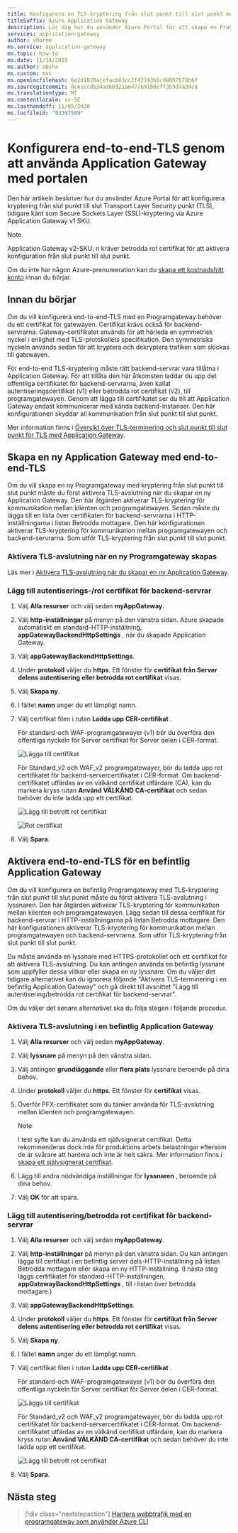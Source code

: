 ```yaml
---
title: Konfigurera en TLS-kryptering från slut punkt till slut punkt med hjälp av portalen
titleSuffix: Azure Application Gateway
description: Lär dig hur du använder Azure Portal för att skapa en Programgateway med en TLS-kryptering från slut punkt till slut punkt.
services: application-gateway
author: vhorne
ms.service: application-gateway
ms.topic: how-to
ms.date: 11/14/2019
ms.author: absha
ms.custom: mvc
ms.openlocfilehash: 6e2d1828acefacb03cc2f42193b8cd8897578b6f
ms.sourcegitcommit: 0ce1ccdb34ad60321a647c691b0cff3b9d7a39c8
ms.translationtype: MT
ms.contentlocale: sv-SE
ms.lasthandoff: 11/05/2020
ms.locfileid: "93397509"
---
```

# <a name="configure-end-to-end-tls-by-using-application-gateway-with-the-portal"></a>Konfigurera end-to-end-TLS genom att använda Application Gateway med portalen

Den här artikeln beskriver hur du använder Azure Portal för att konfigurera kryptering från slut punkt till slut Transport Layer Security punkt (TLS), tidigare känt som Secure Sockets Layer (SSL)-kryptering via Azure Application Gateway v1 SKU.

> [!NOTE]
> Application Gateway v2-SKU: n kräver betrodda rot certifikat för att aktivera konfiguration från slut punkt till slut punkt.

Om du inte har någon Azure-prenumeration kan du [skapa ett kostnadsfritt konto](https://azure.microsoft.com/free/?WT.mc_id=A261C142F) innan du börjar.

## <a name="before-you-begin"></a>Innan du börjar

Om du vill konfigurera end-to-end-TLS med en Programgateway behöver du ett certifikat för gatewayen. Certifikat krävs också för backend-servrarna. Gateway-certifikatet används för att härleda en symmetrisk nyckel i enlighet med TLS-protokollets specifikation. Den symmetriska nyckeln används sedan för att kryptera och dekryptera trafiken som skickas till gatewayen. 

För end-to-end TLS-kryptering måste rätt backend-servrar vara tillåtna i Application Gateway. För att tillåta den här åtkomsten laddar du upp det offentliga certifikatet för backend-servrarna, även kallat autentiseringscertifikat (v1) eller betrodda rot certifikat (v2), till programgatewayen. Genom att lägga till certifikatet ser du till att Application Gateway endast kommunicerar med kända backend-instanser. Den här konfigurationen skyddar all kommunikation från slut punkt till slut punkt.

Mer information finns i [Översikt över TLS-terminering och slut punkt till slut punkt för TLS med Application Gateway](./ssl-overview.md).

## <a name="create-a-new-application-gateway-with-end-to-end-tls"></a>Skapa en ny Application Gateway med end-to-end-TLS

Om du vill skapa en ny Programgateway med kryptering från slut punkt till slut punkt måste du först aktivera TLS-avslutning när du skapar en ny Application Gateway. Den här åtgärden aktiverar TLS-kryptering för kommunikation mellan klienten och programgatewayen. Sedan måste du lägga till en lista över certifikaten för backend-servrarna i HTTP-inställningarna i listan Betrodda mottagare. Den här konfigurationen aktiverar TLS-kryptering för kommunikation mellan programgatewayen och backend-servrarna. Som utför TLS-kryptering från slut punkt till slut punkt.

### <a name="enable-tls-termination-while-creating-a-new-application-gateway"></a>Aktivera TLS-avslutning när en ny Programgateway skapas

Läs mer i [Aktivera TLS-avslutning när du skapar en ny Application Gateway](./create-ssl-portal.md).

### <a name="add-authenticationroot-certificates-of-back-end-servers"></a>Lägg till autentiserings-/rot certifikat för backend-servrar

1. Välj **Alla resurser** och välj sedan **myAppGateway**.

2. Välj **http-inställningar** på menyn på den vänstra sidan. Azure skapade automatiskt en standard-HTTP-inställning, **appGatewayBackendHttpSettings** , när du skapade Application Gateway. 

3. Välj **appGatewayBackendHttpSettings**.

4. Under **protokoll** väljer du **https**. Ett fönster för **certifikat från Server delens autentisering eller betrodda rot certifikat** visas.

5. Välj **Skapa ny**.

6. I fältet **namn** anger du ett lämpligt namn.

7. Välj certifikat filen i rutan **Ladda upp CER-certifikat** .

   För standard-och WAF-programgatewayer (v1) bör du överföra den offentliga nyckeln för Server certifikat för Server delen i CER-format.

   ![Lägga till certifikat](./media/end-to-end-ssl-portal/addcert.png)

   För Standard_v2 och WAF_v2 programgatewayer, bör du ladda upp rot certifikatet för backend-servercertifikatet i CER-format. Om backend-certifikatet utfärdas av en välkänd certifikat utfärdare (CA), kan du markera kryss rutan **Använd VÄLKÄND CA-certifikat** och sedan behöver du inte ladda upp ett certifikat.

   ![Lägg till betrott rot certifikat](./media/end-to-end-ssl-portal/trustedrootcert-portal.png)

   ![Rot certifikat](./media/end-to-end-ssl-portal/trustedrootcert.png)

8. Välj **Spara**.

## <a name="enable-end-to-end-tls-for-an-existing-application-gateway"></a>Aktivera end-to-end-TLS för en befintlig Application Gateway

Om du vill konfigurera en befintlig Programgateway med TLS-kryptering från slut punkt till slut punkt måste du först aktivera TLS-avslutning i lyssnaren. Den här åtgärden aktiverar TLS-kryptering för kommunikation mellan klienten och programgatewayen. Lägg sedan till dessa certifikat för backend-servrar i HTTP-inställningarna på listan Betrodda mottagare. Den här konfigurationen aktiverar TLS-kryptering för kommunikation mellan programgatewayen och backend-servrarna. Som utför TLS-kryptering från slut punkt till slut punkt.

Du måste använda en lyssnare med HTTPS-protokollet och ett certifikat för att aktivera TLS-avslutning. Du kan antingen använda en befintlig lyssnare som uppfyller dessa villkor eller skapa en ny lyssnare. Om du väljer det tidigare alternativet kan du ignorera följande "Aktivera TLS-terminering i en befintlig Application Gateway" och gå direkt till avsnittet "Lägg till autentisering/betrodda rot certifikat för backend-servrar".

Om du väljer det senare alternativet ska du följa stegen i följande procedur.
### <a name="enable-tls-termination-in-an-existing-application-gateway"></a>Aktivera TLS-avslutning i en befintlig Application Gateway

1. Välj **Alla resurser** och välj sedan **myAppGateway**.

2. Välj **lyssnare** på menyn på den vänstra sidan.

3. Välj antingen **grundläggande** eller **flera plats** lyssnare beroende på dina behov.

4. Under **protokoll** väljer du **https**. Ett fönster för **certifikat** visas.

5. Överför PFX-certifikatet som du tänker använda för TLS-avslutning mellan klienten och programgatewayen.

   > [!NOTE]
   > I test syfte kan du använda ett självsignerat certifikat. Detta rekommenderas dock inte för produktions arbets belastningar eftersom de är svårare att hantera och inte är helt säkra. Mer information finns i [skapa ett självsignerat certifikat](./create-ssl-portal.md#create-a-self-signed-certificate).

6. Lägg till andra nödvändiga inställningar för **lyssnaren** , beroende på dina behov.

7. Välj **OK** för att spara.

### <a name="add-authenticationtrusted-root-certificates-of-back-end-servers"></a>Lägg till autentisering/betrodda rot certifikat för backend-servrar

1. Välj **Alla resurser** och välj sedan **myAppGateway**.

2. Välj **http-inställningar** på menyn på den vänstra sidan. Du kan antingen lägga till certifikat i en befintlig server dels-HTTP-inställning på listan Betrodda mottagare eller skapa en ny HTTP-inställning. (I nästa steg läggs certifikatet för standard-HTTP-inställningen, **appGatewayBackendHttpSettings** , till i listan över betrodda mottagare.)

3. Välj **appGatewayBackendHttpSettings**.

4. Under **protokoll** väljer du **https**. Ett fönster för **certifikat från Server delens autentisering eller betrodda rot certifikat** visas. 

5. Välj **Skapa ny**.

6. I fältet **namn** anger du ett lämpligt namn.

7. Välj certifikat filen i rutan **Ladda upp CER-certifikat** .

   För standard-och WAF-programgatewayer (v1) bör du överföra den offentliga nyckeln för Server certifikat för Server delen i CER-format.

   ![Lägga till certifikat](./media/end-to-end-ssl-portal/addcert.png)

   För Standard_v2 och WAF_v2 programgatewayer, bör du ladda upp rot certifikatet för backend-servercertifikatet i CER-format. Om backend-certifikatet utfärdas av en välkänd certifikat utfärdare, kan du markera kryss rutan **Använd VÄLKÄND CA-certifikat** och sedan behöver du inte ladda upp ett certifikat.

   ![Lägg till betrott rot certifikat](./media/end-to-end-ssl-portal/trustedrootcert-portal.png)

8. Välj **Spara**.

## <a name="next-steps"></a>Nästa steg

> [!div class="nextstepaction"]
> [Hantera webbtrafik med en programgateway som använder Azure CLI](./tutorial-manage-web-traffic-cli.md)